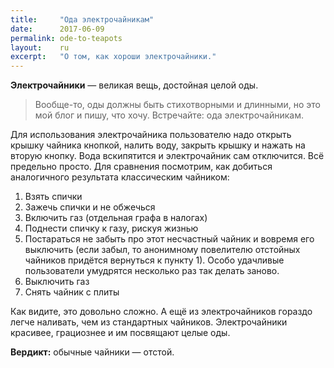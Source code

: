 ```yaml
---
title:     "Ода электрочайникам"
date:      2017-06-09
permalink: ode-to-teapots
layout:    ru
excerpt:   "О том, как хороши электрочайники."
---
```

**Электрочайники** — великая вещь, достойная целой оды.

> Вообще-то, оды должны быть стихотворными и длинными, но это мой блог и пишу, 
> что хочу. Встречайте: ода электрочайникам.

Для использования электрочайника пользователю надо открыть крышку чайника 
кнопкой, налить воду, закрыть крышку и нажать на вторую кнопку. Вода 
вскипятится и электрочайник сам отключится. Всё предельно просто. Для сравнения 
посмотрим, как добиться аналогичного результата классическим чайником:

1. Взять спички
2. Зажечь спички и не обжечься
3. Включить газ (отдельная графа в налогах)
4. Поднести спичку к газу, рискуя жизнью
5. Постараться не забыть про этот несчастный чайник и вовремя его выключить 
   (если забыл, то анонимному повелителю отстойных чайников придётся вернуться 
   к пункту 1). Особо удачливые пользователи умудрятся несколько раз так делать 
   заново.
6. Выключить газ
7. Снять чайник с плиты

Как видите, это довольно сложно. А ещё из электрочайников гораздо легче 
наливать, чем из стандартных чайников. Электрочайники красивее, грациознее и им 
посвящают целые оды.

**Вердикт:** обычные чайники — отстой.

